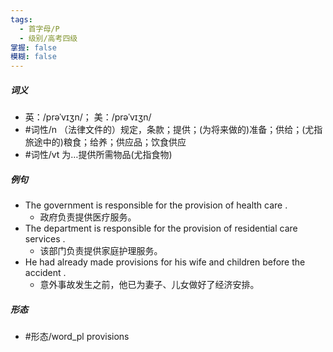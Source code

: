 ```yaml
---
tags:
  - 首字母/P
  - 级别/高考四级
掌握: false
模糊: false
---
```

##### 词义
- 英：/prəˈvɪʒn/； 美：/prəˈvɪʒn/
- #词性/n  （法律文件的）规定，条款；提供；(为将来做的)准备；供给；(尤指旅途中的)粮食；给养；供应品；饮食供应
- #词性/vt  为…提供所需物品(尤指食物)
##### 例句
- The government is responsible for the provision of health care .
	- 政府负责提供医疗服务。
- The department is responsible for the provision of residential care services .
	- 该部门负责提供家庭护理服务。
- He had already made provisions for his wife and children before the accident .
	- 意外事故发生之前，他已为妻子、儿女做好了经济安排。
##### 形态
- #形态/word_pl provisions
